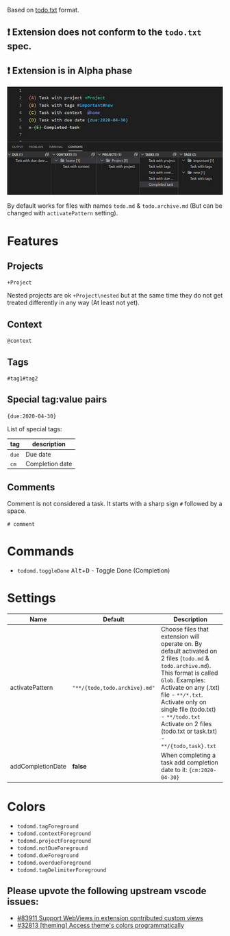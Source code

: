Based on [todo.txt](https://github.com/todotxt/todo.txt) format.

## ❗ Extension does not conform to the `todo.txt` spec.
## ❗ Extension is in Alpha phase

![demo](img/demo.png)

By default works for files with names `todo.md` & `todo.archive.md` (But can be changed with `activatePattern` setting).

# Features

## Projects

```
+Project
```

Nested projects are ok `+Project\nested` but at the same time they do not get treated differently in any way (At least not yet).

## Context

```
@context
```

## Tags

```
#tag1#tag2
```

## Special tag:value pairs

```
{due:2020-04-30}
```

List of special tags:

tag | description
--- | ---
`due` | Due date
`cm` | Completion date

<!-- - ❌ id (UUID)
- ❌ id/p (dependent task / blocked task?)
- ❌ t (threshold)
- ❌ rec (Recurrence)
- ❌ h (hide)
- ❌ f/star (favorite/starred)
- ❌ url/link
- ❌ e (effort)
- ❌ note
- ❌ cr - (creation date) -->

## Comments

Comment is not considered a task. It starts with a sharp sign `#` followed by a space.

```
# comment
```

# Commands

- `todomd.toggleDone` <kbd>Alt</kbd>+<kbd>D</kbd> - Toggle Done (Completion)

# Settings

|Name|Default|Description|
| --- | --- |--- |
|activatePattern|`"**/{todo,todo.archive}.md"`|Choose files that extension will operate on. By default activated on 2 files (`todo.md` & `todo.archive.md`). This format is called `Glob`. Examples:<br>Activate on any (.txt) file - `**/*.txt`.<br>Activate only on single file (todo.txt) - `**/todo.txt`<br>Activate on 2 files (todo.txt or task.txt) - `**/{todo,task}.txt`|
|addCompletionDate|**false**|When completing a task add completion date to it: `{cm:2020-04-30}`|

# Colors

- `todomd.tagForeground`
- `todomd.contextForeground`
- `todomd.projectForeground`
- `todomd.notDueForeground`
- `todomd.dueForeground`
- `todomd.overdueForeground`
- `todomd.tagDelimiterForeground`

## Please upvote the following upstream vscode issues:

- [#83911 Support WebViews in extension contributed custom views](https://github.com/microsoft/vscode/issues/83911)
- [#32813 \[theming\] Access theme's colors programmatically](https://github.com/microsoft/vscode/issues/32813)